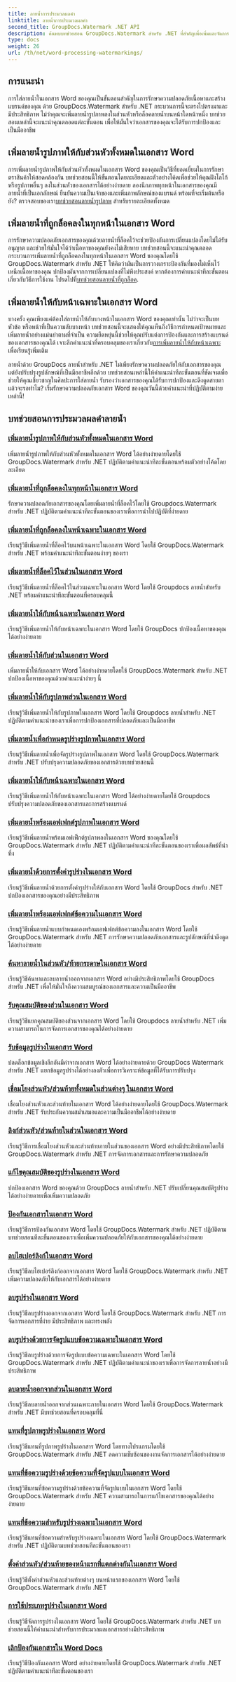 ```yaml
---
title: ลายน้ำการประมวลผลคำ
linktitle: ลายน้ำการประมวลผลคำ
second_title: GroupDocs.Watermark .NET API
description: ค้นพบบทช่วยสอน GroupDocs.Watermark สำหรับ .NET ที่สำคัญเพื่อเพิ่มและจัดการลายน้ำในเอกสาร Word เพิ่มความปลอดภัยให้กับเอกสารและการสร้างแบรนด์ของคุณได้อย่างง่ายดาย
type: docs
weight: 26
url: /th/net/word-processing-watermarkings/
---
```

## การแนะนำ

การใส่ลายน้ำในเอกสาร Word ของคุณเป็นขั้นตอนสำคัญในการรักษาความปลอดภัยเนื้อหาและสร้างแบรนด์ของคุณ ด้วย GroupDocs.Watermark สำหรับ .NET กระบวนการนี้จะตรงไปตรงมาและมีประสิทธิภาพ ไม่ว่าคุณจะเพิ่มลายน้ำรูปภาพลงในส่วนหัวหรือล็อคลายน้ำบนหน้าใดหน้าหนึ่ง บทช่วยสอนเหล่านี้จะแนะนำคุณตลอดแต่ละขั้นตอน เพื่อให้มั่นใจว่าเอกสารของคุณจะได้รับการปกป้องและเป็นมืออาชีพ

## เพิ่มลายน้ำรูปภาพให้กับส่วนหัวทั้งหมดในเอกสาร Word

การเพิ่มลายน้ำรูปภาพให้กับส่วนหัวทั้งหมดในเอกสาร Word ของคุณเป็นวิธีที่ยอดเยี่ยมในการรักษาตราสินค้าให้สอดคล้องกัน บทช่วยสอนนี้ให้ขั้นตอนโดยละเอียดและตัวอย่างโค้ดเพื่อช่วยให้คุณฝังโลโก้หรือรูปภาพอื่นๆ ลงในส่วนหัวของเอกสารได้อย่างง่ายดาย ลองนึกภาพทุกหน้าในเอกสารของคุณมีลายน้ำที่เป็นเอกลักษณ์ ยืนยันความเป็นเจ้าของและเพิ่มภาพลักษณ์ของแบรนด์ พร้อมที่จะเริ่มต้นหรือยัง? ตรวจสอบของเรา[บทช่วยสอนลายน้ำรูปภาพ](./add-image-watermark-all-headers-word-docs/) สำหรับรายละเอียดทั้งหมด

## เพิ่มลายน้ำที่ถูกล็อคลงในทุกหน้าในเอกสาร Word

 การรักษาความปลอดภัยเอกสารของคุณด้วยลายน้ำที่ล็อคไว้จะช่วยป้องกันการเปลี่ยนแปลงโดยไม่ได้รับอนุญาต และช่วยให้มั่นใจได้ว่าเนื้อหาของคุณยังคงไม่เสียหาย บทช่วยสอนนี้จะแนะนำคุณตลอดกระบวนการเพิ่มลายน้ำที่ถูกล็อคลงในทุกหน้าในเอกสาร Word ของคุณโดยใช้ GroupDocs.Watermark สำหรับ .NET ให้คิดว่ามันเป็นการวางเกราะป้องกันที่มองไม่เห็นไว้เหนือเนื้อหาของคุณ ปกป้องมันจากการเปลี่ยนแปลงที่ไม่พึงประสงค์ หากต้องการคำแนะนำทีละขั้นตอนเกี่ยวกับวิธีการใช้งาน โปรดไปที่[บทช่วยสอนลายน้ำที่ถูกล็อค](./add-locked-watermark-all-pages-word-docs/).

## เพิ่มลายน้ำให้กับหน้าเฉพาะในเอกสาร Word

บางครั้ง คุณเพียงแค่ต้องใส่ลายน้ำให้กับบางหน้าในเอกสาร Word ของคุณเท่านั้น ไม่ว่าจะเป็นบท หัวข้อ หรือหน้าที่เป็นความลับบางหน้า บทช่วยสอนนี้จะแสดงให้คุณเห็นถึงวิธีการกำหนดเป้าหมายและเพิ่มลายน้ำอย่างแม่นยำตามที่จำเป็น ความยืดหยุ่นนี้ช่วยให้คุณปรับแต่งการป้องกันและการสร้างแบรนด์ของเอกสารของคุณได้ เจาะลึกคำแนะนำที่ครอบคลุมของเราเกี่ยวกับ[การเพิ่มลายน้ำให้กับหน้าเฉพาะ](./add-watermark-specific-pages-word-docs/) เพื่อเรียนรู้เพิ่มเติม

ลายน้ำด้วย GroupDocs ลายน้ำสำหรับ .NET ไม่เพียงรักษาความปลอดภัยให้กับเอกสารของคุณ แต่ยังปรับปรุงรูปลักษณ์ที่เป็นมืออาชีพอีกด้วย บทช่วยสอนเหล่านี้ให้คำแนะนำทีละขั้นตอนที่ชัดเจนเพื่อช่วยให้คุณเชี่ยวชาญในศิลปะการใส่ลายน้ำ รับรองว่าเอกสารของคุณได้รับการปกป้องและดึงดูดสายตา แล้วจะรอทำไม? เริ่มรักษาความปลอดภัยเอกสาร Word ของคุณวันนี้ด้วยคำแนะนำที่ปฏิบัติตามง่ายเหล่านี้!
## บทช่วยสอนการประมวลผลคำลายน้ำ
### [เพิ่มลายน้ำรูปภาพให้กับส่วนหัวทั้งหมดในเอกสาร Word](./add-image-watermark-all-headers-word-docs/)
เพิ่มลายน้ำรูปภาพให้กับส่วนหัวทั้งหมดในเอกสาร Word ได้อย่างง่ายดายโดยใช้ GroupDocs.Watermark สำหรับ .NET ปฏิบัติตามคำแนะนำทีละขั้นตอนพร้อมตัวอย่างโค้ดโดยละเอียด
### [เพิ่มลายน้ำที่ถูกล็อคลงในทุกหน้าในเอกสาร Word](./add-locked-watermark-all-pages-word-docs/)
รักษาความปลอดภัยเอกสารของคุณโดยเพิ่มลายน้ำที่ล็อคไว้โดยใช้ Groupdocs.Watermark สำหรับ .NET ปฏิบัติตามคำแนะนำทีละขั้นตอนของเราเพื่อการนำไปปฏิบัติที่ง่ายดาย
### [เพิ่มลายน้ำที่ถูกล็อคลงในหน้าเฉพาะในเอกสาร Word](./add-locked-watermark-specific-pages-word-docs/)
เรียนรู้วิธีเพิ่มลายน้ำที่ล็อคไว้บนหน้าเฉพาะในเอกสาร Word โดยใช้ GroupDocs.Watermark สำหรับ .NET พร้อมคำแนะนำทีละขั้นตอนง่ายๆ ของเรา
### [เพิ่มลายน้ำที่ล็อคไว้ในส่วนในเอกสาร Word](./add-locked-watermark-section-word-docs/)
เรียนรู้วิธีเพิ่มลายน้ำที่ล็อคไว้ในส่วนเฉพาะในเอกสาร Word โดยใช้ Groupdocs ลายน้ำสำหรับ .NET พร้อมคำแนะนำทีละขั้นตอนที่ครอบคลุมนี้
### [เพิ่มลายน้ำให้กับหน้าเฉพาะในเอกสาร Word](./add-watermark-specific-page-word-docs/)
เรียนรู้วิธีเพิ่มลายน้ำให้กับหน้าเฉพาะในเอกสาร Word โดยใช้ GroupDocs ปกป้องเนื้อหาของคุณได้อย่างง่ายดาย
### [เพิ่มลายน้ำให้กับส่วนในเอกสาร Word](./add-watermark-section-word-docs/)
เพิ่มลายน้ำให้กับเอกสาร Word ได้อย่างง่ายดายโดยใช้ GroupDocs.Watermark สำหรับ .NET ปกป้องเนื้อหาของคุณด้วยคำแนะนำง่ายๆ นี้
### [เพิ่มลายน้ำให้กับรูปภาพส่วนในเอกสาร Word](./add-watermark-section-images-word-docs/)
เรียนรู้วิธีเพิ่มลายน้ำให้กับรูปภาพในเอกสาร Word โดยใช้ Groupdocs ลายน้ำสำหรับ .NET ปฏิบัติตามคำแนะนำของเราเพื่อการปกป้องเอกสารที่ปลอดภัยและเป็นมืออาชีพ
### [เพิ่มลายน้ำเพื่อกำหนดรูปร่างรูปภาพในเอกสาร Word](./add-watermark-shape-images-word-docs/)
เรียนรู้วิธีเพิ่มลายน้ำเพื่อจัดรูปร่างรูปภาพในเอกสาร Word โดยใช้ GroupDocs.Watermark สำหรับ .NET ปรับปรุงความปลอดภัยของเอกสารด้วยบทช่วยสอนนี้
### [เพิ่มลายน้ำให้กับหน้าเฉพาะในเอกสาร Word](./add-watermark-specific-pages-word-docs/)
เรียนรู้วิธีเพิ่มลายน้ำให้กับหน้าเฉพาะในเอกสาร Word ได้อย่างง่ายดายโดยใช้ Groupdocs ปรับปรุงความปลอดภัยของเอกสารและการสร้างแบรนด์
### [เพิ่มลายน้ำพร้อมเอฟเฟกต์รูปภาพในเอกสาร Word](./add-watermark-image-effects-word-docs/)
เรียนรู้วิธีเพิ่มลายน้ำพร้อมเอฟเฟ็กต์รูปภาพลงในเอกสาร Word ของคุณโดยใช้ GroupDocs.Watermark สำหรับ .NET ปฏิบัติตามคำแนะนำทีละขั้นตอนของเราเพื่อผลลัพธ์ที่น่าทึ่ง
### [เพิ่มลายน้ำด้วยการตั้งค่ารูปร่างในเอกสาร Word](./add-watermark-shape-settings-word-docs/)
เรียนรู้วิธีเพิ่มลายน้ำด้วยการตั้งค่ารูปร่างให้กับเอกสาร Word โดยใช้ GroupDocs สำหรับ .NET ปกป้องเอกสารของคุณอย่างมีประสิทธิภาพ
### [เพิ่มลายน้ำพร้อมเอฟเฟกต์ข้อความในเอกสาร Word](./add-watermark-text-effects-word-docs/)
เรียนรู้วิธีเพิ่มลายน้ำแบบกำหนดเองพร้อมเอฟเฟกต์ข้อความลงในเอกสาร Word โดยใช้ GroupDocs.Watermark สำหรับ .NET การรักษาความปลอดภัยเอกสารและรูปลักษณ์ที่น่าดึงดูดได้อย่างง่ายดาย
### [ค้นหาลายน้ำในส่วนหัว/ท้ายกระดาษในเอกสาร Word](./find-watermark-header-footer-word-docs/)
เรียนรู้วิธีค้นหาและลบลายน้ำออกจากเอกสาร Word อย่างมีประสิทธิภาพโดยใช้ GroupDocs สำหรับ .NET เพื่อให้มั่นใจถึงความสมบูรณ์ของเอกสารและความเป็นมืออาชีพ
### [รับคุณสมบัติของส่วนในเอกสาร Word](./get-section-properties-word-docs/)
เรียนรู้วิธีแยกคุณสมบัติของส่วนจากเอกสาร Word โดยใช้ Groupdocs ลายน้ำสำหรับ .NET เพิ่มความสามารถในการจัดการเอกสารของคุณได้อย่างง่ายดาย
### [รับข้อมูลรูปร่างในเอกสาร Word](./get-shapes-information-word-docs/)
ปลดล็อกข้อมูลเชิงลึกอันมีค่าจากเอกสาร Word ได้อย่างง่ายดายด้วย GroupDocs Watermark สำหรับ .NET แยกข้อมูลรูปร่างได้อย่างลงตัวเพื่อการวิเคราะห์ข้อมูลที่ได้รับการปรับปรุง
### [เชื่อมโยงส่วนหัว/ส่วนท้ายทั้งหมดในส่วนต่างๆ ในเอกสาร Word](./link-all-headers-footers-section-word-docs/)
เชื่อมโยงส่วนหัวและส่วนท้ายในเอกสาร Word ได้อย่างง่ายดายโดยใช้ GroupDocs.Watermark สำหรับ .NET รับประกันความสม่ำเสมอและความเป็นมืออาชีพได้อย่างง่ายดาย
### [ลิงก์ส่วนหัว/ส่วนท้ายในส่วนในเอกสาร Word](./link-header-footer-section-word-docs/)
เรียนรู้วิธีการเชื่อมโยงส่วนหัวและส่วนท้ายภายในส่วนของเอกสาร Word อย่างมีประสิทธิภาพโดยใช้ GroupDocs.Watermark สำหรับ .NET การจัดการเอกสารและการรักษาความปลอดภัย
### [แก้ไขคุณสมบัติของรูปร่างในเอกสาร Word](./modify-shape-properties-word-docs/)
ปกป้องเอกสาร Word ของคุณด้วย GroupDocs ลายน้ำสำหรับ .NET ปรับเปลี่ยนคุณสมบัติรูปร่างได้อย่างง่ายดายเพื่อเพิ่มความปลอดภัย
### [ป้องกันเอกสารในเอกสาร Word](./protect-document-word-docs/)
เรียนรู้วิธีการป้องกันเอกสาร Word โดยใช้ GroupDocs.Watermark สำหรับ .NET ปฏิบัติตามบทช่วยสอนทีละขั้นตอนของเราเพื่อเพิ่มความปลอดภัยให้กับเอกสารของคุณได้อย่างง่ายดาย
### [ลบไฮเปอร์ลิงก์ในเอกสาร Word](./remove-hyperlinks-word-docs/)
เรียนรู้วิธีลบไฮเปอร์ลิงก์ออกจากเอกสาร Word โดยใช้ GroupDocs.Watermark สำหรับ .NET เพิ่มความปลอดภัยให้กับเอกสารได้อย่างง่ายดาย
### [ลบรูปร่างในเอกสาร Word](./remove-shape-word-docs/)
เรียนรู้วิธีลบรูปร่างออกจากเอกสาร Word โดยใช้ GroupDocs.Watermark สำหรับ .NET การจัดการเอกสารที่ง่าย มีประสิทธิภาพ และทรงพลัง
### [ลบรูปร่างด้วยการจัดรูปแบบข้อความเฉพาะในเอกสาร Word](./remove-shapes-specific-text-formatting-word-docs/)
เรียนรู้วิธีลบรูปร่างด้วยการจัดรูปแบบข้อความเฉพาะในเอกสาร Word โดยใช้ GroupDocs.Watermark สำหรับ .NET ปฏิบัติตามคำแนะนำของเราเพื่อการจัดการลายน้ำอย่างมีประสิทธิภาพ
### [ลบลายน้ำออกจากส่วนในเอกสาร Word](./remove-watermark-section-word-docs/)
เรียนรู้วิธีลบลายน้ำออกจากส่วนเฉพาะภายในเอกสาร Word โดยใช้ GroupDocs.Watermark สำหรับ .NET มีบทช่วยสอนที่ครอบคลุมที่นี่
### [แทนที่รูปภาพรูปร่างในเอกสาร Word](./replace-shape-image-word-docs/)
เรียนรู้วิธีแทนที่รูปภาพรูปร่างในเอกสาร Word โดยทางโปรแกรมโดยใช้ GroupDocs.Watermark สำหรับ .NET ลดความซับซ้อนของงานจัดการเอกสารได้อย่างง่ายดาย
### [แทนที่ข้อความรูปร่างด้วยข้อความที่จัดรูปแบบในเอกสาร Word](./replace-shape-text-formatted-text-word-docs/)
เรียนรู้วิธีแทนที่ข้อความรูปร่างด้วยข้อความที่จัดรูปแบบในเอกสาร Word โดยใช้ GroupDocs.Watermark สำหรับ .NET ความสามารถในการแก้ไขเอกสารของคุณได้อย่างง่ายดาย
### [แทนที่ข้อความสำหรับรูปร่างเฉพาะในเอกสาร Word](./replace-text-specific-shape-word-docs/)
เรียนรู้วิธีแทนที่ข้อความสำหรับรูปร่างเฉพาะในเอกสาร Word โดยใช้ GroupDocs.Watermark สำหรับ .NET ปฏิบัติตามบทช่วยสอนทีละขั้นตอนของเรา
### [ตั้งค่าส่วนหัว/ส่วนท้ายของหน้าแรกที่แตกต่างกันในเอกสาร Word](./set-different-first-page-header-footer-word-docs/)
เรียนรู้วิธีตั้งค่าส่วนหัวและส่วนท้ายต่างๆ บนหน้าแรกของเอกสาร Word โดยใช้ GroupDocs.Watermark สำหรับ .NET
### [การใช้ประเภทรูปร่างในเอกสาร Word](./shape-type-usage-word-docs/)
เรียนรู้วิธีจัดการรูปร่างในเอกสาร Word โดยใช้ GroupDocs.Watermark สำหรับ .NET บทช่วยสอนนี้ให้คำแนะนำสำหรับการประมวลผลเอกสารอย่างมีประสิทธิภาพ
### [เลิกป้องกันเอกสารใน Word Docs](./unprotect-document-word-docs/)
เรียนรู้วิธีป้องกันเอกสาร Word อย่างง่ายดายโดยใช้ GroupDocs.Watermark สำหรับ .NET ปฏิบัติตามคำแนะนำทีละขั้นตอนของเรา